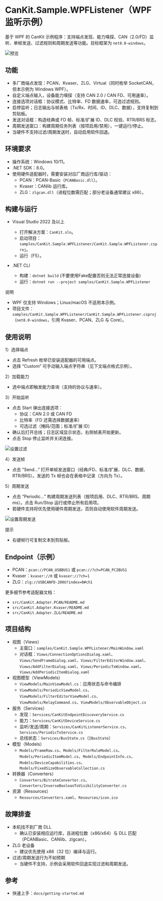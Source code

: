 # CanKit.Sample.WPFListener（WPF 监听示例）

基于 WPF 的 CanKit 示例程序：支持端点发现、能力嗅探、CAN（2.0/FD）监听、单帧发送、过滤规则和周期发送等功能。目标框架为 `net8.0-windows`。

![预览](https://gitee.com/pkuyora/CanKit/raw/master/docs/pics/cankitdemo_preview1.png)

## 功能

- 多厂商端点发现：PCAN、Kvaser、ZLG、Virtual（同时枚举 SocketCAN，但本示例为 Windows WPF）。
- 自定义端点输入，设备能力嗅探（支持 CAN 2.0 / CAN FD、可用速率）。
- 连接选项对话框：协议模式、比特率、FD 数据速率，可选过滤规则。
- 启停监听；日志输出与帧表格（Tx/Rx、时间、ID、DLC、数据），支持复制到剪贴板。
- 发送对话框：构造经典或 FD 帧、标准/扩展 ID、DLC 校验、RTR/BRS 标志。
- 周期发送窗口：构建周期任务列表（按项启用/禁用），一键运行/停止。
- 当硬件不支持过滤/周期发送时，自动启用软件回退。

## 环境要求

- 操作系统：Windows 10/11。
- .NET SDK：8.0。
- 使用硬件适配器时，需要安装对应厂商运行库/驱动：
  - PCAN：PCAN-Basic（`PCANBasic.dll`）。
  - Kvaser：CANlib 运行库。
  - ZLG：`zlgcan.dll`（进程位数需匹配；部分老设备通常建议 x86）。
## 构建与运行

- Visual Studio 2022 及以上
  - 打开解决方案：`CanKit.sln`。
  - 启动项目：`samples/CanKit.Sample.WPFListener/CanKit.Sample.WPFListener.csproj`。
  - 运行（F5）。

- .NET CLI
  - 构建：`dotnet build` (不要使用Fake配置否则无法正常连接设备)
  - 运行：`dotnet run --project samples/CanKit.Sample.WPFListener`

说明
- WPF 仅支持 Windows；Linux/macOS 不适用本示例。
- 项目文件：`samples/CanKit.Sample.WPFListener/CanKit.Sample.WPFListener.csproj`（`net8.0-windows`，引用 Kvaser、PCAN、ZLG 与 Core）。

## 使用说明

1）选择端点
- 点击 Refresh 枚举已安装适配器的可用端点。
- 选择 “Custom” 可手动输入端点字符串（见下文端点格式示例）。

2）加载能力
- 选中端点即触发能力查询（支持的协议与速率）。

3）开始监听
- 点击 Start 弹出连接选项：
  - 协议：CAN 2.0 或 CAN FD
  - 比特率（FD 还需选择数据速率）
  - 可选过滤（掩码/范围；标准/扩展 ID）
- 确认后打开总线；日志区域显示状态，右侧帧表开始更新。
- 点击 Stop 停止监听并关闭连接。

![设置过滤](https://gitee.com/pkuyora/CanKit/raw/master/docs/pics/cankitdemo_preview2.png)

4）发送帧
- 点击 “Send...” 打开单帧发送窗口（经典/FD、标准/扩展、DLC、数据、RTR/BRS）。发送的 Tx 帧也会在表格中记录（方向为 Tx）。

5）周期发送
- 点击 “Periodic...” 构建周期发送列表（按项启用、DLC、RTR/BRS、周期 ms）。点击 Run/Stop 运行或停止所有启用项。
- 若硬件支持将优先使用硬件周期发送，否则自动使用软件周期发送。

![设置周期发送](https://gitee.com/pkuyora/CanKit/raw/master/docs/pics/cankitdemo_preview3.png)

提示
- 右键帧行可复制文本到剪贴板。

## Endpoint（示例）

- PCAN：`pcan://PCAN_USBBUS1` 或 `pcan://?ch=PCAN_PCIBUS1`
- Kvaser：`kvaser://0` 或 `kvaser://?ch=1`
- ZLG：`zlg://USBCANFD-200U?index=0#ch1`

更多细节参考适配器文档：
- `src/CanKit.Adapter.PCAN/README.md`
- `src/CanKit.Adapter.Kvaser/README.md`
- `src/CanKit.Adapter.ZLG/README.md`

## 项目结构

- 视图（Views）
  - 主窗口：`samples/CanKit.Sample.WPFListener/MainWindow.xaml`
  - 对话框：`Views/ConnectionOptionsDialog.xaml`、`Views/SendFrameDialog.xaml`、`Views/FilterEditorWindow.xaml`、`Views/AddFilterDialog.xaml`、`Views/PeriodicTxWindow.xaml`、`Views/AddPeriodicItemDialog.xaml`
- 视图模型（ViewModels）
  - `ViewModels/MainViewModel.cs`：应用状态与命令编排
  - `ViewModels/PeriodicViewModel.cs`、`ViewModels/FilterEditorViewModel.cs`、`ViewModels/RelayCommand.cs`、`ViewModels/ObservableObject.cs`
- 服务（Services）
  - 发现：`Services/CanKitEndpointDiscoveryService.cs`
  - 能力：`Services/CanKitDeviceService.cs`
  - 监听/发送/周期：`Services/CanKitListenerService.cs`、`Services/PeriodicTxService.cs`
  - 总线状态：`Services/BusState.cs`（`IBusState`）
- 模型（Models）
  - `Models/FrameRow.cs`、`Models/FilterRuleModel.cs`、`Models/PeriodicItemModel.cs`、`Models/EndpointInfo.cs`、`Models/DeviceCapabilities.cs`、`Models/FixedSizeObservableCollection.cs`
- 转换器（Converters）
  - `Converters/BitrateConverter.cs`、`Converters/InverseBooleanToVisibilityConverter.cs`
- 资源（Resources）
  - `Resources/Converters.xaml`、`Resources/icon.ico`

## 故障排查

- 本机找不到厂商 DLL
  - 确认已安装相应运行库，且进程位数（x86/x64）与 DLL 匹配（PCANBasic、CANlib、zlgcan）。
- ZLG 老设备
  - 建议优先使用 x86（32 位）编译与运行。
- 过滤/周期发送行为不如预期
  - 当硬件不支持，示例会采用软件回退实现过滤和周期发送。

## 参考

- 快速上手：`docs/getting-started.md`

